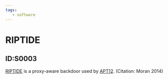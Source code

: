 ```yaml
---
tags:
   - software
---
```

# RIPTIDE
## ID:S0003
[RIPTIDE](software/S0003) is a proxy-aware backdoor used by [APT12](groups/G0005). (Citation: Moran 2014)
